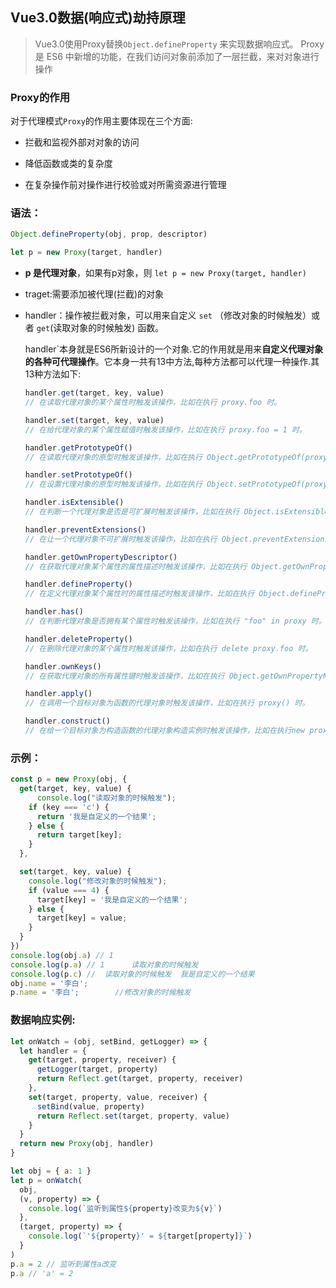 

## Vue3.0数据(响应式)劫持原理

> Vue3.0使用Proxy替换`Object.defineProperty` 来实现数据响应式。
>  Proxy 是 ES6 中新增的功能，在我们访问对象前添加了一层拦截，来对对象进行操作



### Proxy的作用

对于代理模式`Proxy`的作用主要体现在三个方面:

- 拦截和监视外部对对象的访问

- 降低函数或类的复杂度

- 在复杂操作前对操作进行校验或对所需资源进行管理

### 语法：

```javascript
Object.defineProperty(obj, prop, descriptor)
```

```js
let p = new Proxy(target, handler)
```

- **p 是代理对象**，如果有p对象，则 `let p = new Proxy(target, handler)`

- traget:需要添加被代理(拦截)的对象

- handler：操作被拦截对象，可以用来自定义 `set` （修改对象的时候触发）或者 `get`(读取对象的时候触发) 函数。

  handler`本身就是ES6所新设计的一个对象.它的作用就是用来**自定义代理对象的各种可代理操作**。它本身一共有13中方法,每种方法都可以代理一种操作.其13种方法如下:

  ```javascript
  handler.get(target, key, value)
  // 在读取代理对象的某个属性时触发该操作，比如在执行 proxy.foo 时。
  
  handler.set(target, key, value)
  // 在给代理对象的某个属性赋值时触发该操作，比如在执行 proxy.foo = 1 时。
  
  handler.getPrototypeOf()
  // 在读取代理对象的原型时触发该操作，比如在执行 Object.getPrototypeOf(proxy) 时。
  
  handler.setPrototypeOf()
  // 在设置代理对象的原型时触发该操作，比如在执行 Object.setPrototypeOf(proxy, null) 时。
  
  handler.isExtensible()
  // 在判断一个代理对象是否是可扩展时触发该操作，比如在执行 Object.isExtensible(proxy) 时。
  
  handler.preventExtensions()
  // 在让一个代理对象不可扩展时触发该操作，比如在执行 Object.preventExtensions(proxy) 时。
  
  handler.getOwnPropertyDescriptor()
  // 在获取代理对象某个属性的属性描述时触发该操作，比如在执行 Object.getOwnPropertyDescriptor(proxy, "foo") 时。
  
  handler.defineProperty()
  // 在定义代理对象某个属性时的属性描述时触发该操作，比如在执行 Object.defineProperty(proxy, "foo", {}) 时。
  
  handler.has()
  // 在判断代理对象是否拥有某个属性时触发该操作，比如在执行 "foo" in proxy 时。
  
  handler.deleteProperty()
  // 在删除代理对象的某个属性时触发该操作，比如在执行 delete proxy.foo 时。
  
  handler.ownKeys()
  // 在获取代理对象的所有属性键时触发该操作，比如在执行 Object.getOwnPropertyNames(proxy) 时。
  
  handler.apply()
  // 在调用一个目标对象为函数的代理对象时触发该操作，比如在执行 proxy() 时。
  
  handler.construct()
  // 在给一个目标对象为构造函数的代理对象构造实例时触发该操作，比如在执行new proxy() 时。
  ```


### 示例：

```js
const p = new Proxy(obj, {
  get(target, key, value) {
      console.log("读取对象的时候触发");
    if (key === 'c') {
      return '我是自定义的一个结果';
    } else {
      return target[key];
    }
  },

  set(target, key, value) {
    console.log("修改对象的时候触发");
    if (value === 4) {
      target[key] = '我是自定义的一个结果';
    } else {
      target[key] = value;
    }
  }
})
console.log(obj.a) // 1
console.log(p.a) // 1      读取对象的时候触发
console.log(p.c) //  读取对象的时候触发  我是自定义的一个结果
obj.name = '李白';
p.name = '李白';        //修改对象的时候触发
```



### 数据响应实例:

```js
let onWatch = (obj, setBind, getLogger) => {
  let handler = {
    get(target, property, receiver) {
      getLogger(target, property)
      return Reflect.get(target, property, receiver)
    },
    set(target, property, value, receiver) {
      setBind(value, property)
      return Reflect.set(target, property, value)
    }
  }
  return new Proxy(obj, handler)
}

let obj = { a: 1 }
let p = onWatch(
  obj,
  (v, property) => {
    console.log(`监听到属性${property}改变为${v}`)
  },
  (target, property) => {
    console.log(`'${property}' = ${target[property]}`)
  }
)
p.a = 2 // 监听到属性a改变
p.a // 'a' = 2

```

